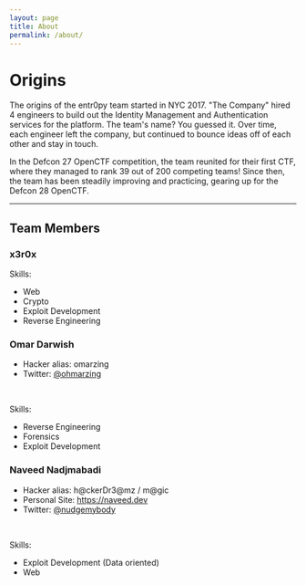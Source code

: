 ```yaml
---
layout: page
title: About
permalink: /about/
---
```


# Origins

The origins of the entr0py team started in NYC 2017. "The Company" hired 4 engineers to build out the Identity Management and Authentication services for the platform. The team's name? You guessed it. Over time, each engineer left the company, but continued to bounce ideas off of each other and stay in touch.

In the Defcon 27 OpenCTF competition, the team reunited for their first CTF, where they managed to rank 39 out of 200 competing teams! Since then, the team has been steadily improving and practicing, gearing up for the Defcon 28 OpenCTF.
<br />

---

## Team Members

### x3r0x
Skills:

- Web
- Crypto
- Exploit Development
- Reverse Engineering

### Omar Darwish

- Hacker alias: omarzing
- Twitter: [@ohmarzing](https://twitter.com/ohmarzing)

<br />

Skills:

- Reverse Engineering
- Forensics
- Exploit Development

### Naveed Nadjmabadi

- Hacker alias: h@ckerDr3@mz / m@gic
- Personal Site: https://naveed.dev
- Twitter: [@nudgemybody](https://twitter.com/nudgemybody)

<br />

Skills:

- Exploit Development (Data oriented)
- Web
